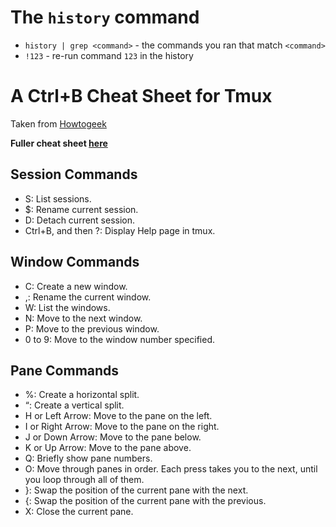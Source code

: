 # The `history` command

- `history | grep <command>` - the commands you ran that match `<command>`
- `!123` - re-run command `123` in the history

# A Ctrl+B Cheat Sheet for Tmux

Taken from [Howtogeek](https://www.howtogeek.com/671422/how-to-use-tmux-on-linux-and-why-its-better-than-screen/)

**Fuller cheat sheet [here](http://tmuxcheatsheet.com/)**

## Session Commands

- S: List sessions.
- $: Rename current session.
- D: Detach current session.
- Ctrl+B, and then ?: Display Help page in tmux.

## Window Commands

- C: Create a new window.
- ,: Rename the current window.
- W: List the windows.
- N: Move to the next window.
- P: Move to the previous window.
- 0 to 9: Move to the window number specified.

## Pane Commands

- %: Create a horizontal split.
- “: Create a vertical split.
- H or Left Arrow: Move to the pane on the left.
- I or Right Arrow: Move to the pane on the right.
- J or Down Arrow: Move to the pane below.
- K or Up Arrow: Move to the pane above.
- Q: Briefly show pane numbers.
- O: Move through panes in order. Each press takes you to the next, until you loop through all of them.
- }: Swap the position of the current pane with the next.
- {: Swap the position of the current pane with the previous.
- X: Close the current pane.
